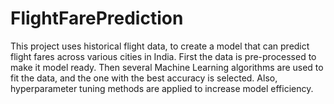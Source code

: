 # FlightFarePrediction

This project uses historical flight data, to create a model that can predict flight fares across various cities in India.
First the data is pre-processed to make it model ready. Then several Machine Learning algorithms are used to fit the data, 
and the one with the best accuracy is selected. Also, hyperparameter tuning methods are applied to increase model efficiency. 
